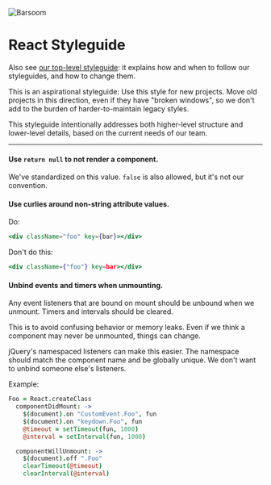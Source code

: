 ![Barsoom](http://barsoom.se/barsoom.png)

# React Styleguide

Also see [our top-level styleguide](/styleguide): it explains how and when to follow our styleguides, and how to change them.

This is an aspirational styleguide: Use this style for new projects. Move old projects in this direction, even if they have "broken windows", so we don't add to the burden of harder-to-maintain legacy styles.

This styleguide intentionally addresses both higher-level structure and lower-level details, based on the current needs of our team.

---


#### Use `return null` to not render a component.

We've standardized on this value. `false` is also allowed, but it's not our convention.


#### Use curlies around non-string attribute values.

Do:

``` jsx
<div className="foo" key={bar}></div>
```

Don't do this:

``` jsx
<div className={"foo"} key=bar></div>
```


#### Unbind events and timers when unmounting.

Any event listeners that are bound on mount should be unbound when we unmount. Timers and intervals should be cleared.

This is to avoid confusing behavior or memory leaks. Even if we think a component may never be unmounted, things can change.

jQuery's namespaced listeners can make this easier. The namespace should match the component name and be globally unique. We don't want to unbind someone else's listeners.

Example:

``` coffee
Foo = React.createClass
  componentDidMount: ->
    $(document).on "CustomEvent.Foo", fun
    $(document).on "keydown.Foo", fun
    @timeout = setTimeout(fun, 1000)
    @interval = setInterval(fun, 1000)

  componentWillUnmount: ->
    $(document).off ".Foo"
    clearTimeout(@timeout)
    clearInterval(@interval)
```
